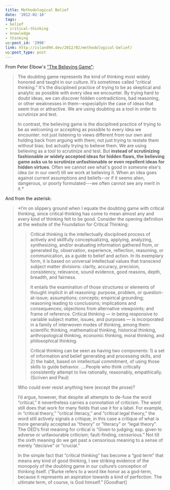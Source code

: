 ```yaml
---
title: Methodological Belief
date: '2012-02-16'
tags:
- belief
- critical-thinking
- knowledge
- thinking
wp:post_id: '2996'
link: http://island94.dev/2012/02/methodological-belief/
wp:post_type: post
---
```


From Peter Elbow's <a href="http://works.bepress.com/cgi/viewcontent.cgi?article=1019&amp;context=peter_elbow">"The Believing Game"</a>:
<blockquote>The doubting game represents the kind of thinking most widely honored and taught in our culture. It’s sometimes called “critical thinking.” It's the disciplined practice of trying to be as skeptical and analytic as possible with every idea we encounter. By trying hard to doubt ideas, we can discover hidden contradictions, bad reasoning, or other weaknesses in them--especiallyin the case of ideas that seem true or attractive. We are using doubting as a tool in order to scrutinize and test.

In contrast, the believing game is the disciplined practice of trying to be as welcoming or accepting as possible to every idea we encounter: not just listening to views different from our own and holding back from arguing with them; not just trying to restate them without bias; but actually trying to believe them. We are using believing as a tool to scrutinize and test. But <strong>instead of scrutinizing fashionable or widely accepted ideas for hidden flaws, the believing game asks us to scrutinize unfashionable or even repellent ideas for hidden virtues</strong>. Often we cannot see what's good in someone else's idea (or in our own!) till we work at believing it. When an idea goes against current assumptions and beliefs--or if it seems alien, dangerous, or poorly formulated---we often cannot see any merit in it.*
</blockquote>

And from the asterisk:

<blockquote>
*I’m on slippery ground when I equate the doubting game with critical thinking, since critical thinking has come to mean almost any and every kind of thinking felt to be good. Consider the opening definition at the website of the Foundation for Critical Thinking:
<blockquote>Critical thinking is the intellectually disciplined process of actively and skillfully conceptualizing, applying, analyzing, synthesizing, and/or evaluating information gathered from, or generated by, observation, experience, reflection, reasoning, or communication, as a guide to belief and action. In its exemplary form, it is based on universal intellectual values that transcend subject matter divisions: clarity, accuracy, precision, consistency, relevance, sound evidence, good reasons, depth, breadth, and fairness.

It entails the examination of those structures or elements of thought implicit in all reasoning: purpose, problem, or question-at-issue; assumptions; concepts; empirical grounding; reasoning leading to conclusions; implications and consequences; objections from alternative viewpoints; and frame of reference. Critical thinking — in being responsive to variable subject matter, issues, and purposes — is incorporated in a family of interwoven modes of thinking, among them: scientific thinking, mathematical thinking, historical thinking, anthropological thinking, economic thinking, moral thinking, and philosophical thinking.

Critical thinking can be seen as having two components: 1) a set of information and belief generating and processing skills, and 2) the habit, based on intellectual commitment, of using those skills to guide behavior. ....People who think critically consistently attempt to live rationally, reasonably, empathically. (Scriven and Paul)</blockquote>
Who could ever resist anything here (except the prose)?

I’d argue, however, that despite all attempts to de-fuse the word “critical,” it nevertheless carries a connotation of criticism. The word still does that work for many fields that use it for a label. For example, in “critical theory,” “critical literacy,” and “critical legal theory,” the word still actively signals a critique, in this case a critique of what is more generally accepted as “theory” or “literacy” or “legal theory”. The OED’s first meaning for critical is “Given to judging; esp. given to adverse or unfavourable criticism; fault-finding, censorious.” Not till the sixth meaning do we get past a censorious meaning to a sense of merely “decisive” or “crucial.”

In the simple fact that “critical thinking” has become a “god term” that means any kind of good thinking, I see striking evidence of the monopoly of the doubting game in our culture’s conception of thinking itself. (“Burke refers to a word like honor as a god-term, because it represents an aspiration towards a kind of perfection. The ultimate term, of course, is God himself.” [Goodhart]</blockquote>
